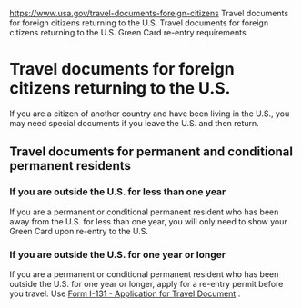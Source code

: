 

https://www.usa.gov/travel-documents-foreign-citizens
Travel documents for foreign citizens returning to the U.S.
Travel documents for foreign citizens returning to the U.S.
Green Card re-entry requirements

Travel documents for foreign citizens returning to the U.S.
===========================================================

If you are a citizen of another country and have been living in the U.S., you may need special documents if you leave the U.S. and then return.

**Travel documents for permanent and conditional permanent residents**
----------------------------------------------------------------------

### If you are outside the U.S. for less than one year

If you are a permanent or conditional permanent resident who has been away from the U.S. for less than one year, you will only need to show your Green Card upon re-entry to the U.S.

### If you are outside the U.S. for one year or longer

If you are a permanent or conditional permanent resident who has been outside the U.S. for one year or longer, apply for a re-entry permit before you travel. Use
[Form I-131 - Application for Travel Document](https://www.uscis.gov/i-131)
.
